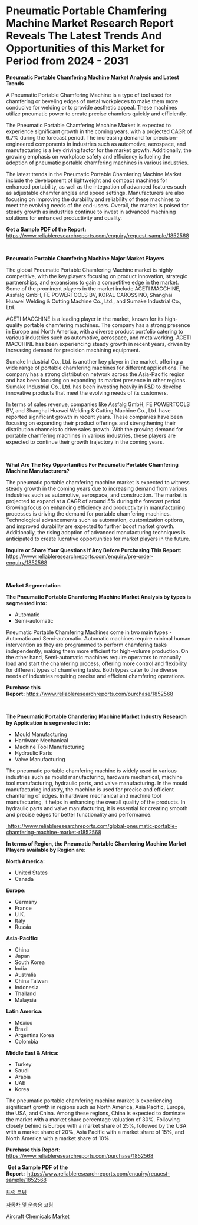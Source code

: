 <p><h1>Pneumatic Portable Chamfering Machine Market Research Report Reveals The Latest Trends And Opportunities of this Market for Period from 2024 - 2031</h1></p><p><strong>Pneumatic Portable Chamfering Machine Market Analysis and Latest Trends</strong></p>
<p><p>A Pneumatic Portable Chamfering Machine is a type of tool used for chamfering or beveling edges of metal workpieces to make them more conducive for welding or to provide aesthetic appeal. These machines utilize pneumatic power to create precise chamfers quickly and efficiently.</p><p>The Pneumatic Portable Chamfering Machine Market is expected to experience significant growth in the coming years, with a projected CAGR of 6.7% during the forecast period. The increasing demand for precision-engineered components in industries such as automotive, aerospace, and manufacturing is a key driving factor for the market growth. Additionally, the growing emphasis on workplace safety and efficiency is fueling the adoption of pneumatic portable chamfering machines in various industries.</p><p>The latest trends in the Pneumatic Portable Chamfering Machine Market include the development of lightweight and compact machines for enhanced portability, as well as the integration of advanced features such as adjustable chamfer angles and speed settings. Manufacturers are also focusing on improving the durability and reliability of these machines to meet the evolving needs of the end-users. Overall, the market is poised for steady growth as industries continue to invest in advanced machining solutions for enhanced productivity and quality.</p></p>
<p><strong>Get a Sample PDF of the Report:&nbsp;</strong> <a href="https://www.reliableresearchreports.com/enquiry/request-sample/1852568">https://www.reliableresearchreports.com/enquiry/request-sample/1852568</a></p>
<p>&nbsp;</p>
<p><strong>Pneumatic Portable Chamfering Machine Major Market Players</strong></p>
<p><p>The global Pneumatic Portable Chamfering Machine market is highly competitive, with the key players focusing on product innovation, strategic partnerships, and expansions to gain a competitive edge in the market. Some of the prominent players in the market include ACETI MACCHINE, Assfalg GmbH, FE POWERTOOLS BV, KOPAL CAROSSINO, Shanghai Huawei Welding & Cutting Machine Co., Ltd., and Sumake Industrial Co., Ltd.</p><p>ACETI MACCHINE is a leading player in the market, known for its high-quality portable chamfering machines. The company has a strong presence in Europe and North America, with a diverse product portfolio catering to various industries such as automotive, aerospace, and metalworking. ACETI MACCHINE has been experiencing steady growth in recent years, driven by increasing demand for precision machining equipment.</p><p>Sumake Industrial Co., Ltd. is another key player in the market, offering a wide range of portable chamfering machines for different applications. The company has a strong distribution network across the Asia-Pacific region and has been focusing on expanding its market presence in other regions. Sumake Industrial Co., Ltd. has been investing heavily in R&D to develop innovative products that meet the evolving needs of its customers.</p><p>In terms of sales revenue, companies like Assfalg GmbH, FE POWERTOOLS BV, and Shanghai Huawei Welding & Cutting Machine Co., Ltd. have reported significant growth in recent years. These companies have been focusing on expanding their product offerings and strengthening their distribution channels to drive sales growth. With the growing demand for portable chamfering machines in various industries, these players are expected to continue their growth trajectory in the coming years.</p></p>
<p>&nbsp;</p>
<p><strong>What Are The Key Opportunities For Pneumatic Portable Chamfering Machine Manufacturers?</strong></p>
<p><p>The pneumatic portable chamfering machine market is expected to witness steady growth in the coming years due to increasing demand from various industries such as automotive, aerospace, and construction. The market is projected to expand at a CAGR of around 5% during the forecast period. Growing focus on enhancing efficiency and productivity in manufacturing processes is driving the demand for portable chamfering machines. Technological advancements such as automation, customization options, and improved durability are expected to further boost market growth. Additionally, the rising adoption of advanced manufacturing techniques is anticipated to create lucrative opportunities for market players in the future.</p></p>
<p><strong>Inquire or Share Your Questions If Any Before Purchasing This Report:</strong> <a href="https://www.reliableresearchreports.com/enquiry/pre-order-enquiry/1852568">https://www.reliableresearchreports.com/enquiry/pre-order-enquiry/1852568</a></p>
<p>&nbsp;</p>
<p><strong>Market Segmentation</strong></p>
<p><strong>The Pneumatic Portable Chamfering Machine Market Analysis by types is segmented into:</strong></p>
<p><ul><li>Automatic</li><li>Semi-automatic</li></ul></p>
<p><p>Pneumatic Portable Chamfering Machines come in two main types - Automatic and Semi-automatic. Automatic machines require minimal human intervention as they are programmed to perform chamfering tasks independently, making them more efficient for high-volume production. On the other hand, Semi-automatic machines require operators to manually load and start the chamfering process, offering more control and flexibility for different types of chamfering tasks. Both types cater to the diverse needs of industries requiring precise and efficient chamfering operations.</p></p>
<p><strong>Purchase this Report:&nbsp;</strong><a href="https://www.reliableresearchreports.com/purchase/1852568">https://www.reliableresearchreports.com/purchase/1852568</a></p>
<p>&nbsp;</p>
<p><strong>The Pneumatic Portable Chamfering Machine Market Industry Research by Application is segmented into:</strong></p>
<p><ul><li>Mould Manufacturing</li><li>Hardware Mechanical</li><li>Machine Tool Manufacturing</li><li>Hydraulic Parts</li><li>Valve Manufacturing</li></ul></p>
<p><p>The pneumatic portable chamfering machine is widely used in various industries such as mould manufacturing, hardware mechanical, machine tool manufacturing, hydraulic parts, and valve manufacturing. In the mould manufacturing industry, the machine is used for precise and efficient chamfering of edges. In hardware mechanical and machine tool manufacturing, it helps in enhancing the overall quality of the products. In hydraulic parts and valve manufacturing, it is essential for creating smooth and precise edges for better functionality and performance.</p></p>
<p><a href="https://www.reliableresearchreports.com/global-pneumatic-portable-chamfering-machine-market-r1852568">&nbsp;https://www.reliableresearchreports.com/global-pneumatic-portable-chamfering-machine-market-r1852568</a></p>
<p><strong>In terms of Region, the Pneumatic Portable Chamfering Machine Market Players available by Region are:</strong></p>
<p>
    <p> <strong> North America: </strong>
        <ul>
            <li>United States</li>
            <li>Canada</li>
        </ul>
        </p> 
    <p> <strong> Europe: </strong>
        <ul>
            <li>Germany</li>
            <li>France</li>
            <li>U.K.</li>
            <li>Italy</li>
            <li>Russia</li>
        </ul>
        </p> 
    <p> <strong> Asia-Pacific: </strong>
        <ul>
            <li>China</li>
            <li>Japan</li>
            <li>South Korea</li>
            <li>India</li>
            <li>Australia</li>
            <li>China Taiwan</li>
            <li>Indonesia</li>
            <li>Thailand</li>
            <li>Malaysia</li>
        </ul>
        </p> 
    <p> <strong> Latin America: </strong>
        <ul>
            <li>Mexico</li>
            <li>Brazil</li>
            <li>Argentina Korea</li>
            <li>Colombia</li>
        </ul>
        </p> 
    <p> <strong> Middle East & Africa: </strong>
        <ul>
            <li>Turkey</li>
            <li>Saudi</li>
            <li>Arabia</li>
            <li>UAE</li>
            <li>Korea</li>
        </ul>
    </p>
    </p>
<p><p>The pneumatic portable chamfering machine market is experiencing significant growth in regions such as North America, Asia Pacific, Europe, the USA, and China. Among these regions, China is expected to dominate the market with a market share percentage valuation of 30%. Following closely behind is Europe with a market share of 25%, followed by the USA with a market share of 20%, Asia Pacific with a market share of 15%, and North America with a market share of 10%.</p></p>
<p><strong>Purchase this Report: </strong><a href="https://www.reliableresearchreports.com/purchase/1852568">https://www.reliableresearchreports.com/purchase/1852568</a></p>
<p>&nbsp;<strong>Get a Sample PDF of the Report:&nbsp;&nbsp;</strong><a href="https://www.reliableresearchreports.com/enquiry/request-sample/1852568">https://www.reliableresearchreports.com/enquiry/request-sample/1852568</a></p>
<p><strong></strong></p>
<p><p><a href="https://github.com/valroy852/Market-Research-Report-List-1/blob/main/162433539435.md">트럭 코팅</a></p><p><a href="https://github.com/royErdmtyan906778/Market-Research-Report-List-1/blob/main/329649239434.md">자동차 및 운송용 코팅</a></p><p><a href="https://issuu.com/reportprime-2/docs/aircraft-chemicals-market-size-2030.pptx">Aircraft Chemicals Market</a></p></p>